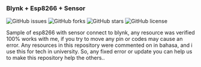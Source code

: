 ### Blynk + Esp8266 + Sensor
![GitHub issues](https://img.shields.io/github/issues/agyto/blynkEsp8266)
![GitHub forks](https://img.shields.io/github/forks/agyto/blynkEsp8266)
![GitHub stars](https://img.shields.io/github/stars/agyto/blynkEsp8266)
![GitHub license](https://img.shields.io/github/license/agyto/blynkEsp8266)

Sample of esp8266 with sensor connect to blynk, any resource was verified 100% works with me, if you try to move any pin or codes may cause an error. Any resources in this repository were commented on in bahasa, and i use this for tech in university. So, any fixed error or update you can help us to make this repository help the others..
